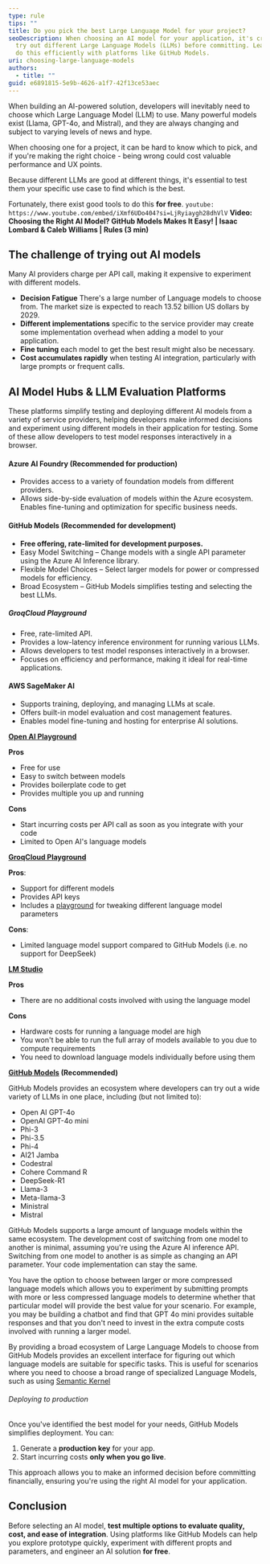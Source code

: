 ```yaml
---
type: rule
tips: ""
title: Do you pick the best Large Language Model for your project?
seoDescription: When choosing an AI model for your application, it's crucial to
  try out different Large Language Models (LLMs) before committing. Learn how to
  do this efficiently with platforms like GitHub Models.
uri: choosing-large-language-models
authors:
  - title: ""
guid: e6891815-5e9b-4626-a1f7-42f13ce53aec
---
```

When building an AI-powered solution, developers will inevitably need to choose which Large Language Model (LLM) to use. Many powerful models exist (Llama, GPT-4o, and Mistral), and they are always changing and subject to varying levels of news and hype.

When choosing one for a project, it can be hard to know which to pick, and if you're making the right choice - being wrong could cost valuable performance and UX points.

Because different LLMs are good at different things, it's essential to test them your specific use case to find which is the best.

Fortunately, there exist good tools to do this **for free**.
`youtube: https://www.youtube.com/embed/iXmf6UDo404?si=LjRyiaygh28dhVlV`
**Video: Choosing the Right AI Model? GitHub Models Makes It Easy! | Isaac Lombard & Caleb Williams | Rules
 (3 min)**

<!--endintro-->

## The challenge of trying out AI models

Many AI providers charge per API call, making it expensive to experiment with different models.

* **Decision Fatigue** There's  a large number of Language models to choose from. The market size is expected to reach 13.52 billion US dollars by 2029.
* **Different implementations** specific to the service provider may create some implementation overhead when adding a model to your application.
* **Fine tuning** each model to get the best result might also be necessary.
* **Cost accumulates rapidly** when testing AI integration, particularly with large prompts or frequent calls.

## AI Model Hubs & LLM Evaluation Platforms

These platforms simplify testing and deploying different AI models from a variety of service providers, helping developers make informed decisions and experiment using different models in their application for testing. Some of these allow developers to test model responses interactively in a browser.

#### Azure AI Foundry (Recommended for production)

- Provides access to a variety of foundation models from different providers.
- Allows side-by-side evaluation of models within the Azure ecosystem.
Enables fine-tuning and optimization for specific business needs.

#### GitHub Models (Recommended for development)

- **Free offering, rate-limited for development purposes.**
- Easy Model Switching – Change models with a single API parameter using the Azure AI Inference library.
- Flexible Model Choices – Select larger models for power or compressed models for efficiency.
- Broad Ecosystem – GitHub Models simplifies testing and selecting the best LLMs.

##### GroqCloud Playground

- Free, rate-limited API.
- Provides a low-latency inference environment for running various LLMs.
- Allows developers to test model responses interactively in a browser.
- Focuses on efficiency and performance, making it ideal for real-time applications.

#### AWS SageMaker AI

- Supports training, deploying, and managing LLMs at scale.
- Offers built-in model evaluation and cost management features.
- Enables model fine-tuning and hosting for enterprise AI solutions.



**[Open AI Playground](https://platform.openai.com/playground/chat?models=gpt-4o)**

**Pros**

* Free for use
* Easy to switch between models
* Provides boilerplate code to get 
* Provides multiple 
  you up and running

**Cons**

* Start incurring costs per API call as soon as you integrate with your code
* Limited to Open AI's language models

**[GroqCloud Playground](https://console.groq.com/playground)**

**Pros**: 

* Support for different models
* Provides API keys
* Includes a [playground](https://console.groq.com/playground) for tweaking different language  model parameters 

**Cons**:

* Limited language model support compared to GitHub Models (i.e. no support for DeepSeek)

**[LM Studio](https://lmstudio.ai/)**

**Pros**

* There are no additional costs involved with using the language model

**Cons**

* Hardware costs for running a language model are high 
* You won't be able to run the full array of models available to you due to compute requirements
* You need to download language models individually before using them

**[GitHub Models](https://github.com/marketplace/models/) (Recommended)**

GitHub Models provides an ecosystem where developers can try out a wide variety of LLMs in one place, including (but not limited to):

* Open AI GPT-4o
* OpenAI GPT-4o mini
* Phi-3
* Phi-3.5
* Phi-4
* AI21 Jamba
* Codestral
* Cohere Command R
* DeepSeek-R1
* Llama-3
* Meta-llama-3
* Ministral
* Mistral

GitHub Models supports a large amount of language models within the same ecosystem. The development cost of switching from one model to another is minimal, assuming you're using the Azure AI inference API. Switching from one model to another is as simple as changing an API parameter. Your code implementation can stay the same.

You have the option to choose between larger or more compressed language models which allows you to experiment by submitting prompts with more or less compressed language models to determine whether that particular model will provide the best value for your scenario. For example, you may be building a chatbot and find that GPT 4o mini provides suitable responses and that you don't need to invest in the extra compute costs involved with running a larger model.

By providing a broad ecosystem of Large Language Models to choose from GitHub Models provides an excellent interface for figuring out which language models are suitable for specific tasks. This is useful for scenarios where you need to choose a broad range of specialized Language Models, such as using [Semantic Kernel](https://www.ssw.com.au/rules/use-semantic-kernel/)

###### Deploying to production

Once you've identified the best model for your needs, GitHub Models simplifies deployment. You can:

1. Generate a **production key** for your app.
2. Start incurring costs **only when you go live**.

This approach allows you to make an informed decision before committing financially, ensuring you're using the right AI model for your application.

## Conclusion

Before selecting an AI model, **test multiple options to evaluate quality, cost, and ease of integration**. Using platforms like GitHub Models can help you explore prototype quickly, experiment with different propts and parameters, and engineer an AI solution **for free**.
